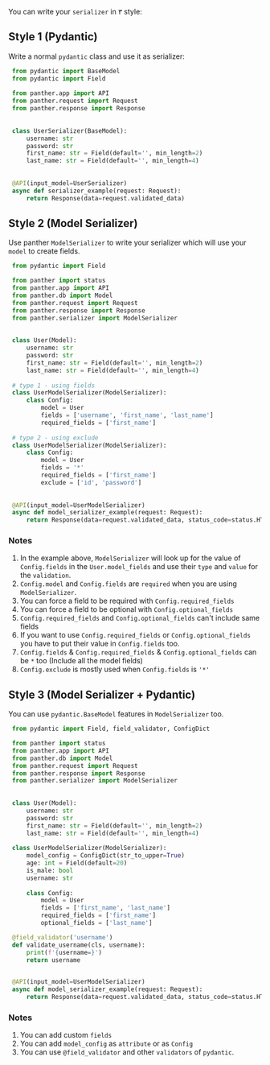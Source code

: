 You can write your `serializer` in ۳ style:


## Style 1 (Pydantic)
Write a normal `pydantic` class and use it as serializer:

   ```python
    from pydantic import BaseModel
    from pydantic import Field
    
    from panther.app import API
    from panther.request import Request
    from panther.response import Response
    
    
    class UserSerializer(BaseModel):
        username: str
        password: str
        first_name: str = Field(default='', min_length=2)
        last_name: str = Field(default='', min_length=4)
    
    
    @API(input_model=UserSerializer)
    async def serializer_example(request: Request):
        return Response(data=request.validated_data)
   ```

## Style 2 (Model Serializer)
Use panther `ModelSerializer` to write your serializer which will use your `model` to create fields.

   ```python
    from pydantic import Field

    from panther import status
    from panther.app import API
    from panther.db import Model
    from panther.request import Request
    from panther.response import Response
    from panther.serializer import ModelSerializer
    
    
    class User(Model):
        username: str
        password: str
        first_name: str = Field(default='', min_length=2)
        last_name: str = Field(default='', min_length=4)
    
    # type 1 - using fields
    class UserModelSerializer(ModelSerializer):
        class Config:
            model = User
            fields = ['username', 'first_name', 'last_name']
            required_fields = ['first_name']
    
    # type 2 - using exclude
    class UserModelSerializer(ModelSerializer):
        class Config:
            model = User
            fields = '*'
            required_fields = ['first_name']
            exclude = ['id', 'password']
    
    
    @API(input_model=UserModelSerializer)
    async def model_serializer_example(request: Request):
        return Response(data=request.validated_data, status_code=status.HTTP_202_ACCEPTED)
   ```

### Notes
1. In the example above, `ModelSerializer` will look up for the value of `Config.fields` in the `User.model_fields` and use their `type` and `value` for the `validation`.
2. `Config.model` and `Config.fields` are `required` when you are using `ModelSerializer`.
3. You can force a field to be required with `Config.required_fields` 
4. You can force a field to be optional with `Config.optional_fields` 
5. `Config.required_fields` and `Config.optional_fields` can't include same fields 
6. If you want to use `Config.required_fields` or `Config.optional_fields` you have to put their value in `Config.fields` too.
7. `Config.fields` & `Config.required_fields` & `Config.optional_fields` can be `*` too (Include all the model fields)
8. `Config.exclude` is mostly used when `Config.fields` is `'*'`



## Style 3 (Model Serializer + Pydantic)

You can use `pydantic.BaseModel` features in `ModelSerializer` too.

   ```python
    from pydantic import Field, field_validator, ConfigDict

    from panther import status
    from panther.app import API
    from panther.db import Model
    from panther.request import Request
    from panther.response import Response
    from panther.serializer import ModelSerializer
    
    
    class User(Model):
        username: str
        password: str
        first_name: str = Field(default='', min_length=2)
        last_name: str = Field(default='', min_length=4)
    
    class UserModelSerializer(ModelSerializer):
        model_config = ConfigDict(str_to_upper=True)
        age: int = Field(default=20)
        is_male: bool
        username: str
    
        class Config:
            model = User
            fields = ['first_name', 'last_name']
            required_fields = ['first_name']
            optional_fields = ['last_name']

    @field_validator('username')
    def validate_username(cls, username):
        print(f'{username=}')
        return username

    
    @API(input_model=UserModelSerializer)
    async def model_serializer_example(request: Request):
        return Response(data=request.validated_data, status_code=status.HTTP_202_ACCEPTED)
   ```

### Notes
1. You can add custom `fields` 
2. You can add `model_config` as `attribute` or as `Config`
3. You can use `@field_validator` and other `validators` of `pydantic`.
 

